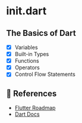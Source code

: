 # init.dart

## The Basics of Dart

- [x] Variables
- [x] Built-in Types
- [x] Functions
- [x] Operators
- [x] Control Flow Statements

## 🔗 References

* [Flutter Roadmap](https://roadmap.sh/flutter)
* [Dart Docs](https://dart.dev/language)
